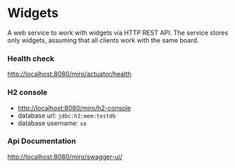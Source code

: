 # Widgets
A web service to work with widgets via HTTP REST API. The service stores only widgets,
assuming that all clients work with the same board.

### Health check
[http://localhost:8080/miro/actuator/health](http://localhost:8080/miro/actuator/health)


### H2 console
* [http://localhost:8080/miro/h2-console](http://localhost:8080/miro/h2-console)  
* database url: `jdbc:h2:mem:testdb`  
* database username: `sa`

### Api Documentation
[http://localhost:8080/miro/swagger-ui/](http://localhost:8080/miro/swagger-ui/)